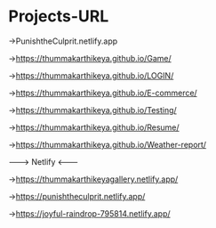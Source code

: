 # Projects-URL

->PunishtheCulprit.netlify.app

->https://thummakarthikeya.github.io/Game/

->https://thummakarthikeya.github.io/LOGIN/

->https://thummakarthikeya.github.io/E-commerce/

->https://thummakarthikeya.github.io/Testing/

->https://thummakarthikeya.github.io/Resume/

->https://thummakarthikeya.github.io/Weather-report/

---> Netlify <---

->https://thummakarthikeyagallery.netlify.app/

->https://punishtheculprit.netlify.app/

->https://joyful-raindrop-795814.netlify.app/
